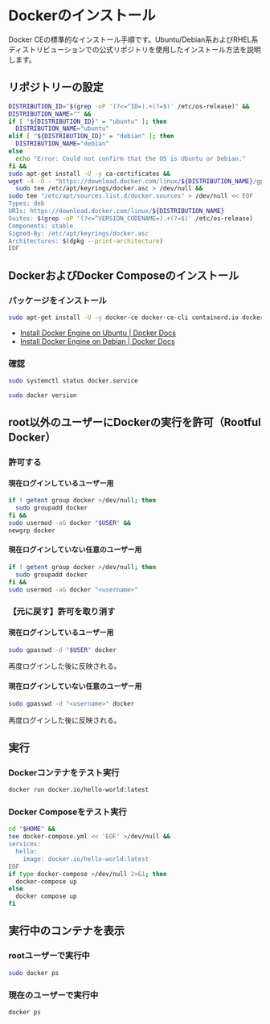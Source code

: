# Dockerのインストール

Docker CEの標準的なインストール手順です。Ubuntu/Debian系およびRHEL系ディストリビューションでの公式リポジトリを使用したインストール方法を説明します。

## リポジトリーの設定
```bash
DISTRIBUTION_ID="$(grep -oP '(?<=^ID=).+(?=$)' /etc/os-release)" &&
DISTRIBUTION_NAME="" &&
if [ "${DISTRIBUTION_ID}" = "ubuntu" ]; then
  DISTRIBUTION_NAME="ubuntu"
elif [ "${DISTRIBUTION_ID}" = "debian" ]; then
  DISTRIBUTION_NAME="debian"
else
  echo "Error: Could not confirm that the OS is Ubuntu or Debian."
fi &&
sudo apt-get install -U -y ca-certificates &&
wget -4 -O - "https://download.docker.com/linux/${DISTRIBUTION_NAME}/gpg" | \
  sudo tee /etc/apt/keyrings/docker.asc > /dev/null &&
sudo tee "/etc/apt/sources.list.d/docker.sources" > /dev/null << EOF
Types: deb
URIs: https://download.docker.com/linux/${DISTRIBUTION_NAME}
Suites: $(grep -oP '(?<=^VERSION_CODENAME=).+(?=$)' /etc/os-release)
Components: stable
Signed-By: /etc/apt/keyrings/docker.asc
Architectures: $(dpkg --print-architecture)
EOF
```

## DockerおよびDocker Composeのインストール
### パッケージをインストール
```bash
sudo apt-get install -U -y docker-ce docker-ce-cli containerd.io docker-buildx-plugin docker-compose-plugin
```
- [Install Docker Engine on Ubuntu | Docker Docs](https://docs.docker.com/engine/install/ubuntu/)
- [Install Docker Engine on Debian | Docker Docs](https://docs.docker.com/engine/install/debian/)

### 確認
```bash
sudo systemctl status docker.service

sudo docker version
```

## root以外のユーザーにDockerの実行を許可（Rootful Docker）
### 許可する
#### 現在ログインしているユーザー用
```bash
if ! getent group docker >/dev/null; then
  sudo groupadd docker
fi &&
sudo usermod -aG docker "$USER" &&
newgrp docker
```

#### 現在ログインしていない任意のユーザー用
```bash
if ! getent group docker >/dev/null; then
  sudo groupadd docker
fi &&
sudo usermod -aG docker "<username>"
```

### 【元に戻す】許可を取り消す
#### 現在ログインしているユーザー用
```bash
sudo gpasswd -d "$USER" docker
```
再度ログインした後に反映される。

#### 現在ログインしていない任意のユーザー用
```bash
sudo gpasswd -d "<username>" docker
```
再度ログインした後に反映される。

## 実行
### Dockerコンテナをテスト実行
```bash
docker run docker.io/hello-world:latest
```

### Docker Composeをテスト実行
```bash
cd "$HOME" &&
tee docker-compose.yml << 'EOF' >/dev/null &&
services:
  hello:
    image: docker.io/hello-world:latest
EOF
if type docker-compose >/dev/null 2>&1; then
  docker-compose up
else
  docker compose up
fi
```

## 実行中のコンテナを表示
### rootユーザーで実行中
```bash
sudo docker ps
```

### 現在のユーザーで実行中
```bash
docker ps
```
